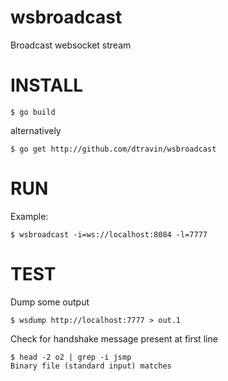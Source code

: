 wsbroadcast
===========

Broadcast websocket stream

INSTALL
========= 
```
$ go build
```

alternatively
```
$ go get http://github.com/dtravin/wsbroadcast
```


RUN
=========
Example: 
```
$ wsbroadcast -i=ws://localhost:8084 -l=7777
```

TEST
=========
Dump some output
```
$ wsdump http://localhost:7777 > out.1
```

Check for handshake message present at first line
```
$ head -2 o2 | grep -i jsmp
Binary file (standard input) matches
```


